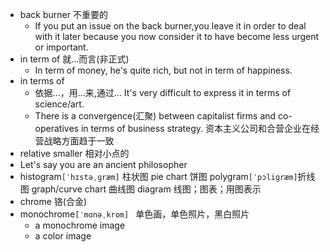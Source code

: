 - back burner 不重要的
  - If you put an issue on the back burner,you leave it in order to deal with it later because you now consider it to have become less urgent or important.
- in term of 就...而言(非正式)
  - In term of money, he's quite rich, but not in term of happiness.
- in terms of
  - 依据...，用...来,通过... It's very difficult to express it in terms of science/art.
  - There is a convergence(汇聚) between capitalist firms and co-operatives in terms of business strategy.  资本主义公司和合营企业在经营战略方面趋于一致
- relative smaller 相对小点的
- Let's say you are an ancient philosopher
- histogram`[ˈhɪstəˌɡræm]` 柱状图  pie chart 饼图  polygram`[ˈpɔliɡræm]`折线图 graph/curve chart 曲线图  diagram 线图；图表；用图表示
- chrome 铬(合金)
- monochrome`[ˈmɑnəˌkrom] ` 单色画，单色照片，黑白照片 
  - a monochrome image
  - a color image
